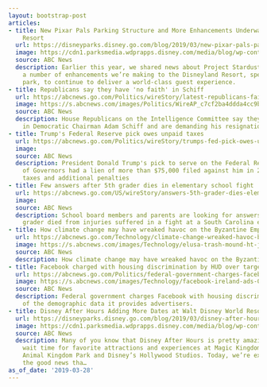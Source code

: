 ```yaml
---
layout: bootstrap-post
articles:
- title: New Pixar Pals Parking Structure and More Enhancements Underway at Disneyland
    Resort
  url: https://disneyparks.disney.go.com/blog/2019/03/new-pixar-pals-parking-structure-and-more-enhancements-underway-at-disneyland-resort/
  image: https://cdn1.parksmedia.wdprapps.disney.com/media/blog/wp-content/uploads/2019/03/kjdsfhjdsnfjdghdsf932jsd.jpg
  source: ABC News
  description: Earlier this year, we shared news about Project Stardust—which includes
    a number of enhancements we’re making to the Disneyland Resort, specifically Disneyland
    park, to continue to deliver a world-class guest experience.
- title: Republicans say they have 'no faith' in Schiff
  url: https://abcnews.go.com/Politics/wireStory/latest-republicans-faith-schiff-62005877
  image: https://s.abcnews.com/images/Politics/WireAP_c7cf2ba4ddda4cc9ba95e3fe5c08367b_16x9_992.jpg
  source: ABC News
  description: House Republicans on the Intelligence Committee say they have "no faith"
    in Democratic Chairman Adam Schiff and are demanding his resignation
- title: Trump's Federal Reserve pick owes unpaid taxes
  url: https://abcnews.go.com/Politics/wireStory/trumps-fed-pick-owes-unpaid-taxes-61994967
  image: 
  source: ABC News
  description: President Donald Trump's pick to serve on the Federal Reserve's Board
    of Governors had a lien of more than $75,000 filed against him in 2018 for unpaid
    taxes and additional penalties
- title: Few answers after 5th grader dies in elementary school fight
  url: https://abcnews.go.com/US/wireStory/answers-5th-grader-dies-elementary-school-fight-62006911
  image: 
  source: ABC News
  description: School board members and parents are looking for answers after a fifth
    grader died from injuries suffered in a fight at a South Carolina elementary school
- title: How climate change may have wreaked havoc on the Byzantine Empire
  url: https://abcnews.go.com/Technology/climate-change-wreaked-havoc-byzantine-empire/story?id=61985458
  image: https://s.abcnews.com/images/Technology/elusa-trash-mound-ht-jc-190327_hpMain_16x9_992.jpg
  source: ABC News
  description: How climate change may have wreaked havoc on the Byzantine Empire.
- title: Facebook charged with housing discrimination by HUD over targeted advertising
  url: https://abcnews.go.com/Politics/federal-government-charges-facebook-housing-discrimination-targeted-advertising/story?id=62002460
  image: https://s.abcnews.com/images/Technology/facebook-ireland-ads-01-gty-jrl-180508_hpMain_16x9_992.jpg
  source: ABC News
  description: Federal government charges Facebook with housing discrimination because
    of the demographic data it provides advertisers.
- title: Disney After Hours Adding More Dates at Walt Disney World Resort
  url: https://disneyparks.disney.go.com/blog/2019/03/disney-after-hours-adding-more-dates-at-walt-disney-world-resort/
  image: https://cdn1.parksmedia.wdprapps.disney.com/media/blog/wp-content/uploads/2019/03/aft2903482934823fi.jpg
  source: ABC News
  description: Many of you know that Disney After Hours is pretty amazing with little-to-no
    wait time for favorite attractions and experiences at Magic Kingdom Park, Disney’s
    Animal Kingdom Park and Disney’s Hollywood Studios. Today, we’re excited to share
    the good news tha…
as_of_date: '2019-03-28'
---
```


